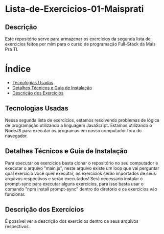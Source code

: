 # Lista-de-Exercicios-01-Maisprati
## Descrição
Este repositório serve para armazenar os exercícios da segunda lista de exercicios feitos por mim para o curso de programação Full-Stack da Mais Pra TI.

# Índice
- [Tecnologias Usadas](#tecnologias-usadas)
- [Detalhes Técnicos e Guia de Instalação](#detalhes-técnicos-e-guia-de-instalação)
- [Descrição dos Exercícios](#descrição-dos-exercícios)

## Tecnologias Usadas
Nessa segunda lista de exercícios, estamos resolvendo problemas de lógica de programação utilizando a linguagem JavaScript.
Estamos utilizando o NodeJS para executar os programas em nosso computador fora do navegador.

## Detalhes Técnicos e Guia de Instalação
Para executar os exercícios basta clonar o repositório no seu computador e executar o arquivo "main.js", neste arquivo existe um loop que vai perguntar qual exercício você quer executar, os exercícios serão importados de seus arquivos respectivos e serão executados!
Será necessario instalar o prompt-sync para executar alguns exercícios, para isso basta usar o comando "npm install prompt-sync" dentro do diretório e os exercícios vão funcionar. 

## Descrição dos Exercícios
É possível ver a descrição dos exercícios dentro de seus arquivos respectivos.